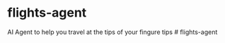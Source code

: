 # flights-agent
AI Agent to help you travel at the tips of your fingure tips
#   f l i g h t s - a g e n t  
 